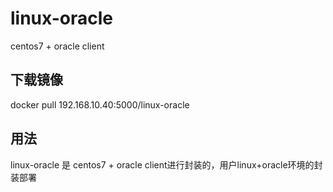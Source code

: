 linux-oracle
============

centos7 + oracle client

## 下载镜像 ##
docker pull 192.168.10.40:5000/linux-oracle

## 用法 ##
linux-oracle 是 centos7 + oracle client进行封装的，用户linux+oracle环境的封装部署